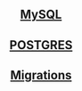 <div align="center">

## [MySQL](https://github.com/Limewax163/help_unix/blob/main/database/mysql/README.md)

## [POSTGRES](https://github.com/Limewax163/help_unix/blob/main/database/postgres/README.md)

## [Migrations]()

</div>
